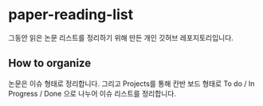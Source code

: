 # paper-reading-list

그동안 읽은 논문 리스트를 정리하기 위해 만든 개인 깃허브 레포지토리입니다.

## How to organize

논문은 이슈 형태로 정리합니다. 그리고 Projects를 통해 칸반 보드 형태로 To do / In Progress / Done 으로 나누어 이슈 리스트를 정리합니다.
